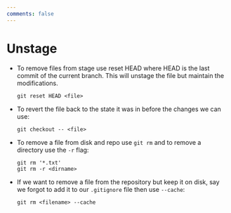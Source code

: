 ```yaml
---
comments: false
---
```


# Unstage

- To remove files from stage use reset HEAD where HEAD is the last commit of the current branch. This will unstage the file but maintain the modifications.

  ```shell
  git reset HEAD <file>
  ```

- To revert the file back to the state it was in before the changes we can use:

  ```shell
  git checkout -- <file>
  ```

- To remove a file from disk and repo use `git rm` and to remove a directory use the `-r` flag:

  ```shell
  git rm '*.txt'
  git rm -r <dirname>
  ```

- If we want to remove a file from the repository but keep it on disk, say we forgot to add it to our `.gitignore` file then use `--cache`:

  ```shell
  git rm <filename> --cache
  ```
